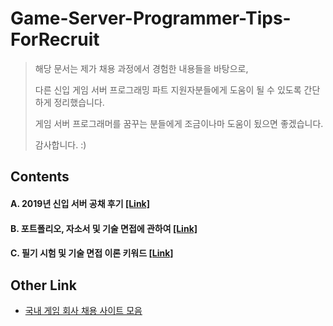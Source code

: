 # Game-Server-Programmer-Tips-ForRecruit
>해당 문서는 제가 채용 과정에서 경험한 내용들을 바탕으로, 
>
>다른 신입 게임 서버 프로그래밍 파트 지원자분들에게 도움이 될 수 있도록 간단하게 정리했습니다.
>
>게임 서버 프로그래머를 꿈꾸는 분들에게 조금이나마 도움이 됬으면 좋겠습니다.
>
>감사합니다. :)

## Contents

#### A. 2019년 신입 서버 공채 후기 [[Link]](https://github.com/GameForPeople/Game-Server-Programmer-Tips-ForRecruit/tree/master/A.%202019%EB%85%84%20%EC%8B%A0%EC%9E%85%20%EC%84%9C%EB%B2%84%20%EA%B3%B5%EC%B1%84%20%ED%9B%84%EA%B8%B0)

#### B. 포트폴리오, 자소서 및 기술 면접에 관하여 [[Link]](https://github.com/GameForPeople/Game-Server-Programmer-Tips-ForRecruit/tree/master/B.%20%ED%8F%AC%ED%8A%B8%ED%8F%B4%EB%A6%AC%EC%98%A4%2C%20%EC%9E%90%EC%86%8C%EC%84%9C%2C%20%EA%B8%B0%EC%88%A0%EB%A9%B4%EC%A0%91%EC%97%90%20%EA%B4%80%ED%95%98%EC%97%AC)

#### C. 필기 시험 및 기술 면접 이론 키워드 [[Link]](https://github.com/GameForPeople/Game-Server-Programmer-Tips-ForRecruit/tree/master/C.%20%ED%95%84%EA%B8%B0%20%EC%8B%9C%ED%97%98%20%EB%B0%8F%20%EA%B8%B0%EC%88%A0%20%EB%A9%B4%EC%A0%91%20%EC%9D%B4%EB%A1%A0%20%ED%82%A4%EC%9B%8C%EB%93%9C)


## Other Link

 * [국내 게임 회사 채용 사이트 모음](https://github.com/GameForPeople/korea-game-career-site)
